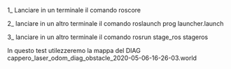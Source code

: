 1_ Lanciare in un terminale il comando 
     roscore


2_ lanciare in un altro terminale il comando
    roslaunch prog launcher.launch


3_ lanciare in un altro terminale il comando 
    rosrun stage_ros stageros <worldfile>
  
In questo test utilezzeremo la mappa del DIAG  cappero_laser_odom_diag_obstacle_2020-05-06-16-26-03.world
